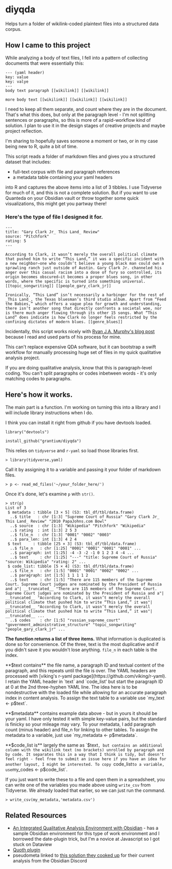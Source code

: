 # diyqda
Helps turn a folder of wikilink-coded plaintext files into a structured data corpus.

## How I came to this project

While analyzing a body of text files, I fell into a pattern of collecting documents that were essentially this:

```
--- (yaml header)
key: value
key: valye
---
body text paragraph [[wikilink]] [[wikilink]]

more body text [[wikilink]] [[wikilink]] [[wikilink]]
```

I need to keep all them separate, and count where they are in the document. That's what this does, but only at the paragraph level - I'm not splitting sentences or paragraphs, so this is more of a rapid-workflow kind of solution. I plan to use it in the design stages of creative projects and maybe project reflection.

I'm sharing to hopefully saves someone a moment or two, or in my case being new to R, quite a bit of time. 

This script reads a folder of markdown files and gives you a structured dataset that includes:
- full-text corpus with file and paragraph references
- a metadata table containing your yaml headers

 into R and captures the above items into a list of 3 tibbles. I use Tidyverse for much of it, and this is not a complete solution. But if you want to use Quanteda on your Obsidian vault or throw together some quick visualizations, this might get you partway there!
 
### Here's the type of file I designed it for.

```
---
title: "Gary Clark Jr_ This Land_ Review"
source: "Pitchfork"
rating: 5
---

According to Clark, it wasn’t merely the overall political climate that pushed him to write “This Land,” it was a specific incident with a new neighbor—one who couldn’t believe a young black man could own a sprawling ranch just outside of Austin. Gary Clark Jr. channeled his anger over this casual racism into a dose of fury so controlled, its origin becomes obscured—it becomes a proper blues song, in other words, where the specific is turned into something universal. [[topic_songwriting]] [[people_gary_clark_jr]]

Ironically, “This Land” isn’t necessarily a harbinger for the rest of _This Land_, the Texas bluesman’s third studio album. Apart from “Feed the Babies,” which offers a vague plea for growth and understanding, there isn’t another song that directly confronts a societal woe, nor is there much anger flowing through its other 15 songs. What “This Land” does indicate is how Clark no longer feels restricted by the confining dictates of modern blues. [[genre_blues]]
```

Incidentally, this script works nicely with [Ryan J.A. Murphy's blog post](https://axle.design/an-integrated-qualitative-analysis-environment-with-obsidian) because I read and used parts of his process for mine.

This can't replace expensive QDA software, but it can bootstrap a swift workflow for manually processing huge set of files in my quick qualitative analysis project.

If you are doing qualitative analysis, know that this is paragraph-level coding. You can't split paragraphs or codes inbetween words - it's only matching codes to paragraphs.

## Here's how it works.

The main part is a function. I'm working on turning this into a library and I will include library instructions when I do.

I think you can install it right from github if you have devtools loaded.

```
library("devtools")
```

```
install_github("grantium/diyqda")
```

This relies on `tidyverse` and `r-yaml` so load those libraries first.

```
> library(tidyverse,yaml)
```

Call it by assigning it to a variable and passing it your folder of markdown files.

```
> p <- read_md_files('~/your_folder_here/')
```

Once it's done, let's examine `p` with `str()`.

```
> str(p)
List of 3
 $ metadata : tibble [3 × 5] (S3: tbl_df/tbl/data.frame)
  ..$ title   : chr [1:3] "Supreme Court of Russia" "Gary Clark Jr_ This Land_ Review" "2010 PapaJohns.com Bowl"
  ..$ source  : chr [1:3] "Wikipedia" "Pitchfork" "Wikipedia"
  ..$ rating  : int [1:3] 2 5 3
  ..$ file_n  : chr [1:3] "0001" "0002" "0003"
  ..$ para_len: int [1:3] 4 2 4
 $ text     : tibble [25 × 3] (S3: tbl_df/tbl/data.frame)
  ..$ file_n   : chr [1:25] "0001" "0001" "0001" "0001" ...
  ..$ paragraph: int [1:25] -4 -3 -2 -1 0 1 2 3 4 -4 ...
  ..$ text     : chr [1:25] "---" "title: Supreme Court of Russia" "source: Wikipedia" "rating: 2" ...
 $ code_list: tibble [5 × 4] (S3: tbl_df/tbl/data.frame)
  ..$ file_n   : chr [1:5] "0001" "0001" "0002" "0002" ...
  ..$ paragraph: int [1:5] 1 1 1 1 2
  ..$ text     : chr [1:5] "There are 115 members of the Supreme Court. Supreme Court judges are nominated by the President of Russia and a"| __truncated__ "There are 115 members of the Supreme Court. Supreme Court judges are nominated by the President of Russia and a"| __truncated__ "According to Clark, it wasn’t merely the overall political climate that pushed him to write “This Land,” it was"| __truncated__ "According to Clark, it wasn’t merely the overall political climate that pushed him to write “This Land,” it was"| __truncated__ ...
  ..$ codes    : chr [1:5] "russian_supreme_court" "government_administrative_structure" "topic_songwriting" "people_gary_clark_jr" ...
```

**The function returns a list of three items.** What information is duplicated is done so for convenience. Of the three, text is the most duplicative and if you didn't save it you wouldn't lose anything. `file_n` in each table is the index.

**$text contains** the file name, a paragraph ID and textual content of the paragraph, and this repeats until the file is over. The YAML headers are processed with [viking's r-yaml package](https://github.com/viking/r-yaml). I retain the YAML header in `text` and `code_list' but start the paragraph ID at 0 at the 2nd three-hyphen YAML line. The idea here is to be nondestructive with the loaded file while allowing for an accurate paragraph index in content analysis. To assign the text table to a variable use `my_text <- p$text`.

**$metadata** contains example data above - but in yours it should be your yaml. I have only tested it with simple key-value pairs, but the standard is finicky so your mileage may vary. To your metadata, I add paragraph count (minus header) and file_n for linking to other tables. To assign the metadata to a variable, just use `my_metadata <- p$metadata`.

**$code_list is** largely the same as `$text`, but contains an additional column with the wikilink text (no brackets) unrolled by paragraph and by code. It separates this in a way that I think is tidy, but doesn't feel right - feel free to submit an issue here if you have an idea for another layout, I might be interested. To copy `code_list` to a variable, use `my_codes <- p$code_list`.

If you just want to write these to a file and open them in a spreadsheet, you can write one of the variables you made above using `write_csv` from Tidyverse. We already loaded that earlier, so we can just run the command.

```
> write_csv(my_metadata,'metadata.csv')
```
## Related Resources

 - [An Integrated Qualitative Analysis Environment with Obsidian](https://axle.design/an-integrated-qualitative-analysis-environment-with-obsidian) - has a sample Obsidian environment for this type of work environment and I borrowed the date-plugin trick, but I'm a novice at Javascript so I got stuck on Dataview
 - [Quoth plugin](https://github.com/erykwalder/quoth)
 - pseudometa linked to [this solution they cooked up](https://gist.github.com/chrisgrieser/80581254be5d7f3bc830d2d7c6cd980c) for their current analysis from the Obsidian Discord
